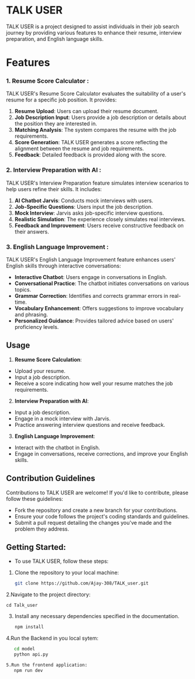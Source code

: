 # TALK USER
TALK USER is a project designed to assist individuals in their job search journey by
providing various features to enhance their resume, interview preparation, and English
language skills.

# Features
### 1. Resume Score Calculator :
TALK USER's Resume Score Calculator evaluates the suitability of a user's resume for a
specific job position. It provides:
1. **Resume Upload**: Users can upload their resume document.
2. **Job Description Input**: Users provide a job description or details about the position
they are interested in.
3. **Matching Analysis**: The system compares the resume with the job requirements.
4. **Score Generation**: TALK USER generates a score reflecting the alignment
between the resume and job requirements.
5. **Feedback**: Detailed feedback is provided along with the score.
### 2. Interview Preparation with AI :
TALK USER's Interview Preparation feature simulates interview scenarios to help users
refine their skills. It includes:
1. **AI Chatbot Jarvis**: Conducts mock interviews with users.
2. **Job-Specific Questions**: Users input the job description.
3. **Mock Interview**: Jarvis asks job-specific interview questions.
4. **Realistic Simulation**: The experience closely simulates real interviews.
5. **Feedback and Improvement**: Users receive constructive feedback on their
answers.
### 3. English Language Improvement :
TALK USER's English Language Improvement feature enhances users' English skills
through interactive conversations:
- **Interactive Chatbot**: Users engage in conversations in English.
- **Conversational Practice**: The chatbot initiates conversations on various topics.
- **Grammar Correction**: Identifies and corrects grammar errors in real-time.
- **Vocabulary Enhancement**: Offers suggestions to improve vocabulary and phrasing.
- **Personalized Guidance**: Provides tailored advice based on users' proficiency levels.

## Usage
1. **Resume Score Calculation**:
- Upload your resume.
- Input a job description.
- Receive a score indicating how well your resume matches the job requirements.
2. **Interview Preparation with AI**:
- Input a job description.
- Engage in a mock interview with Jarvis.
- Practice answering interview questions and receive feedback.
3. **English Language Improvement**:
- Interact with the chatbot in English.
- Engage in conversations, receive corrections, and improve your English skills.
## Contribution Guidelines
Contributions to TALK USER are welcome! If you'd like to contribute, please follow these
guidelines:
- Fork the repository and create a new branch for your contributions.
- Ensure your code follows the project's coding standards and guidelines.
- Submit a pull request detailing the changes you've made and the problem they address.


## Getting Started:
- To use TALK USER, follow these steps:
1. Clone the repository to your local machine:

   ```bash
   git clone https://github.com/Ajay-308/TALK_user.git
   
2.Navigate to the project directory:

    cd Talk_user

3. Install any necessary dependencies specified in the documentation.
    ```bash
    npm install
4.Run the Backend in you local sytem:
   ```bash
      cd model
      python api.py

5.Run the frontend application:
      npm run dev 


